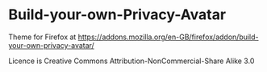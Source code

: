 # Build-your-own-Privacy-Avatar

Theme for Firefox at https://addons.mozilla.org/en-GB/firefox/addon/build-your-own-privacy-avatar/

Licence is Creative Commons Attribution-NonCommercial-Share Alike 3.0
